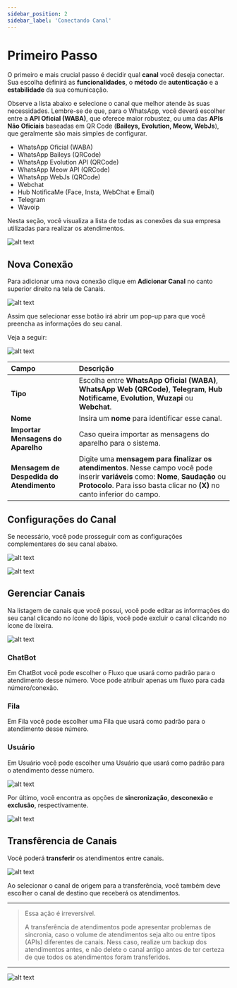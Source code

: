 ```yaml
---
sidebar_position: 2
sidebar_label: 'Conectando Canal'
---
```


# Primeiro Passo

O primeiro e mais crucial passo é decidir qual **canal** você deseja conectar. Sua escolha definirá as **funcionalidades**, o **método** de **autenticação** e a **estabilidade** da sua comunicação.

Observe a lista abaixo e selecione o canal que melhor atende às suas necessidades. Lembre-se de que, para o WhatsApp, você deverá escolher entre a **API Oficial (WABA)**, que oferece maior robustez, ou uma das **APIs Não Oficiais** baseadas em QR Code (**Baileys, Evolution, Meow, WebJs**), que geralmente são mais simples de configurar.

* WhatsApp Oficial (WABA)
* WhatsApp Baileys (QRCode)
* WhatsApp Evolution API (QRCode)
* WhatsApp Meow API (QRCode)
* WhatsApp WebJs (QRCode)
* Webchat
* Hub NotificaMe (Face, Insta, WebChat e Email)
* Telegram
* Wavoip

Nesta seção, você visualiza a lista de todas as conexões da sua empresa utilizadas para realizar os atendimentos.

![alt text](image.png)

## Nova Conexão

Para adicionar uma nova conexão clique em **Adicionar Canal** no canto superior direito na tela de Canais.

![alt text](image-1.png)

Assim que selecionar esse botão irá abrir um pop-up para que você preencha as informações do seu canal.

Veja a seguir:

![alt text](image-3.png)

| Campo | Descrição |
| :--- | :--- |
| **Tipo** | Escolha entre **WhatsApp Oficial (WABA)**, **WhatsApp Web (QRCode)**, **Telegram**, **Hub Notificame**, **Evolution**, **Wuzapi** ou **Webchat**. |
| **Nome** | Insira um **nome** para identificar esse canal. |
| **Importar Mensagens do Aparelho** | Caso queira importar as mensagens do aparelho para o sistema. |
| **Mensagem de Despedida do Atendimento** | Digite uma **mensagem para finalizar os atendimentos**. Nesse campo você pode inserir **variáveis** como: **Nome**, **Saudação** ou **Protocolo**. Para isso basta clicar no **(X)** no canto inferior do campo. |

## Configurações do Canal

Se necessário, você pode prosseguir com as configurações complementares do seu canal abaixo.

![alt text](image-4.png)

![alt text](image-5.png)

## Gerenciar Canais

Na listagem de canais que você possui, você pode editar as informações do seu canal clicando no ícone do lápis, você pode excluir o canal clicando no ícone de lixeira.

![alt text](image-6.png)

### ChatBot

Em ChatBot você pode escolher o Fluxo que usará como padrão para o atendimento desse número. Voce pode atribuir apenas um fluxo para cada número/conexão.

### Fila

Em Fila você pode escolher uma Fila que usará como padrão para o atendimento desse número.


### Usuário
Em Usuário você pode escolher uma Usuário que usará como padrão para o atendimento desse número.

![alt text](image-7.png)

Por último, você encontra as opções de **sincronização**, **desconexão** e **exclusão**, respectivamente.

![alt text](image-8.png)

## Transfêrencia de Canais

Você poderá **transferir** os atendimentos entre canais.

![alt text](image-9.png)

Ao selecionar o canal de origem para a transferência, você também deve escolher o canal de destino que receberá os atendimentos.

---

> Essa ação é irreversível.
> 
> A transferência de atendimentos pode apresentar problemas de sincronia, caso o volume de atendimentos seja alto ou entre tipos (APIs) diferentes de canais. Ness caso, realize um backup dos atendimentos antes, e não delete o canal antigo antes de ter certeza de que todos os atendimentos foram transferidos.

---

![alt text](image-10.png)